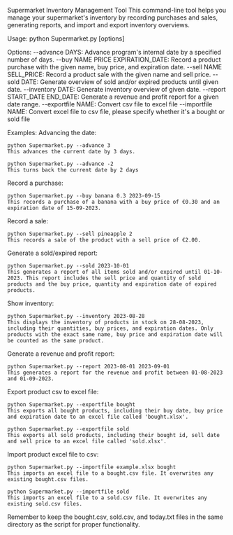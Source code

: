 Supermarket Inventory Management Tool
This command-line tool helps you manage your supermarket's inventory by recording purchases and sales, generating reports, and import and export inventory overviews.

Usage:
python Supermarket.py [options]

Options:
	--advance DAYS: Advance program's internal date by a specified number of days.
	--buy NAME PRICE EXPIRATION_DATE: Record a product purchase with the given name, buy price, and expiration date.
	--sell NAME SELL_PRICE: Record a product sale with the given name and sell price.
	--sold DATE: Generate overview of sold and/or expired products until given date.
	--inventory DATE: Generate inventory overview of given date.
	--report START_DATE END_DATE: Generate a revenue and profit report for a given date range.
	--exportfile NAME: Convert csv file to excel file
	--importfile NAME: Convert excel file to csv file, please specify whether it's a bought or sold file

Examples:
Advancing the date:

	python Supermarket.py --advance 3
	This advances the current date by 3 days.

	python Supermarket.py --advance -2
	This turns back the current date by 2 days

Record a purchase:

	python Supermarket.py --buy banana 0.3 2023-09-15
	This records a purchase of a banana with a buy price of €0.30 and an expiration date of 15-09-2023.

Record a sale:

	python Supermarket.py --sell pineapple 2
	This records a sale of the product with a sell price of €2.00.

Generate a sold/expired report:

	python Supermarket.py --sold 2023-10-01
	This generates a report of all items sold and/or expired until 01-10-2023. This report includes the sell price and quantity of sold products and the buy price, quantity and expiration date of expired products.

Show inventory:

	python Supermarket.py --inventory 2023-08-28
	This displays the inventory of products in stock on 28-08-2023, including their quantities, buy prices, and expiration dates. Only products with the exact same name, buy price and expiration date will be counted as the same product. 

Generate a revenue and profit report:

	python Supermarket.py --report 2023-08-01 2023-09-01
	This generates a report for the revenue and profit between 01-08-2023 and 01-09-2023.

Export product csv to excel file:

	python Supermarket.py --exportfile bought
	This exports all bought products, including their buy date, buy price and expiration date to an excel file called 'bought.xlsx'.

	python Supermarket.py --exportfile sold
	This exports all sold products, including their bought id, sell date and sell price to an excel file called 'sold.xlsx'.

Import product excel file to csv:

	python Supermarket.py --importfile example.xlsx bought
	This imports an excel file to a bought.csv file. It overwrites any existing bought.csv files.

	python Supermarket.py --importfile sold
	This imports an excel file to a sold.csv file. It overwrites any existing sold.csv files.

Remember to keep the bought.csv, sold.csv, and today.txt files in the same directory as the script for proper functionality.
